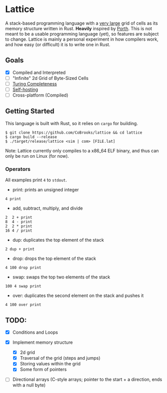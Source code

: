 # Lattice

A stack-based programming language with a [very large](# "2^32 by 2^32 cells") grid of cells as its memory structure written
in Rust. **Heavily** inspired by [Porth](https://gitlab.com/tsoding/porth). This is not meant to be a 
usable programming language (yet), so features are subject to change. Lattice is mainly a personal
experiment in how compilers work, and how easy (or difficult) it is to write one in Rust.

## Goals

- [x] Compiled and Interpreted
- [ ] "Infinite" 2d Grid of Byte-Sized Cells
- [ ] [Turing Completeness](https://en.wikipedia.org/wiki/Turing_completeness)
- [ ] [Self-hosting](https://en.wikipedia.org/wiki/Self-hosting_(compilers))
- [ ] Cross-platform (Compiled)

## Getting Started

This language is built with Rust, so it relies on `cargo` for building.
```console
$ git clone https://github.com/CoBrooks/lattice && cd lattice
$ cargo build --release
$ ./target/release/lattice <sim | com> [FILE.lat]
```

Note: Lattice currently only compiles to a x86_64 ELF binary, 
and thus can only be run on Linux (for now).

### Operators

All examples print `4` to `stdout`.

- print: prints an unsigned integer
```
4 print
```

- add, subtract, multiply, and divide
```
2  2 + print 
8  4 - print
2  2 * print
16 4 / print
```

- dup: duplicates the top element of the stack
```
2 dup + print
```

- drop: drops the top element of the stack
```
4 100 drop print
```

- swap: swaps the top two elements of the stack
```
100 4 swap print
```

- over: duplicates the second element on the stack and pushes it
```
4 100 over print
```

## TODO:

- [x] Conditions and Loops
- [x] Implement memory structure
    - [x] 2d grid
    - [x] Traversal of the grid (steps and jumps)
    - [x] Storing values within the grid
    - [x] Some form of pointers
- [ ] Directional arrays (C-style arrays; pointer to the start + a direction, ends with a null byte)

